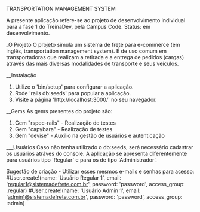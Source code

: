 TRANSPORTATION MANAGEMENT SYSTEM

A presente aplicação refere-se ao projeto de desenvolvimento individual para a fase 1 do TreinaDev, pela Campus Code. Status: em desenvolvimento.

_O Projeto
O projeto simula um sistema de frete para e-commerce (em inglês, transportation management system). É de uso comum em transportadoras que realizam a retirada e a entrega de pedidos (cargas) através das mais diversas modalidades de transporte e seus veículos.

__Instalação
1. Utilize o 'bin/setup' para configurar a aplicação.
2. Rode 'rails db:seeds' para popular a aplicação.
3. Visite a página 'http://localhost:3000/' no seu navegador.

__Gems
As gems presentes do projeto são:
1. Gem "rspec-rails" - Realização de testes
2. Gem "capybara" - Realização de testes
3. Gem "devise" - Auxílio na gestão de usuários e autenticação


___Usuários
Caso não tenha utilizado o db:seeds, será necessário cadastrar os usuários atráves do console. A aplicação se apresenta diferentemente para usuários tipo 'Regular' e para os de tipo 'Administrador'.

Sugestão de criação - Utilizar esses mesmos e-mails e senhas para acesso: 
#User.create!(name: 'Usuário Regular 1', email: 'regular1@sistemadefrete.com.br', password: 'password', access_group: :regular)
#User.create!(name: 'Usuário Admin 1', email: 'admin1@sistemadefrete.com.br', password: 'password', access_group: :admin)
